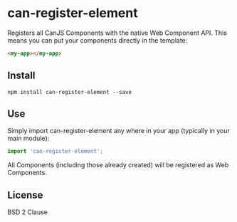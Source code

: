 # can-register-element

Registers all CanJS Components with the native Web Component API. This means you can put your components directly in the template:

```html
<my-app></my-app>
```

## Install

```shell
npm install can-register-element --save
```

## Use

Simply import can-register-element any where in your app (typically in your main module):

```js
import 'can-register-element';
```

All Components (including those already created) will be registered as Web Components.

## License

BSD 2 Clause
